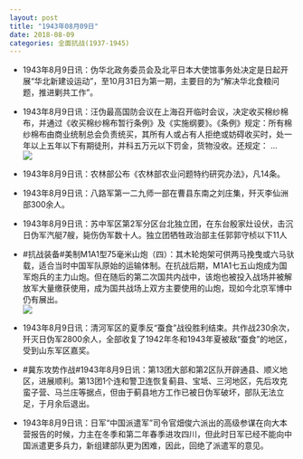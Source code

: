 ```yaml
---
layout: post
title: "1943年08月09日"
date: 2018-08-09
categories: 全面抗战(1937-1945)
---
```


<meta name="referrer" content="no-referrer" />

- 1943年8月9日讯：伪华北政务委员会及北平日本大使馆事务处决定是日起开展“华北新建设运动”，至10月31日为第一期，主要目的为“解决华北食粮问题，推进剿共工作”。 

- 1943年8月9日讯：汪伪最高国防会议在上海召开临时会议，决定收买棉纱棉布，并通过《收买棉纱棉布暂行条例》及《实施纲要》。《条例》规定：所有棉纱棉布由商业统制总会负责统买，其所有人或占有人拒绝或妨碍收买时，处一年以上五年以下有期徒刑，并科五万元以下罚金，货物没收。还规定： ... <br/><img src="https://wx4.sinaimg.cn/large/aca367d8ly1fu3qzu6pomj20c80ay3yl.jpg" />

- 1943年8月9日讯：农林部公布《农林部农业问题特约研究办法》，凡14条。 

- 1943年8月9日讯：八路军第一二九师一部在曹县东南之刘庄集，歼灭李仙洲部300余人。 

- 1943年8月9日讯：苏中军区第2军分区台北独立团，在东台殷家灶设伏，击沉日伪军汽艇7艘，毙伤伪军数十人。独立团牺牲政治部主任郭郭守桢以下11人 

- #抗战装备#美制M1A1型75毫米山炮（四）：其木轮炮架可供两马挽曳或六马驮载，适合当时中国军队原始的运输体制。在抗战后期，M1A1七五山炮成为国军炮兵的主力山炮。但在随后的第二次国共内战中，该炮也被投入战场并被解放军大量缴获使用，成为国共战场上双方主要使用的山炮，现如今北京军博中仍有展出。 <br/><img src="https://wx1.sinaimg.cn/large/aca367d8ly1fu37x1cscuj20m81a4h3m.jpg" />

- 1943年8月9日讯：清河军区的夏季反“蚕食”战役胜利结束。共作战230余次，歼灭日伪军2800余人，全部收复了1942年冬和1943年夏被敌“蚕食”的地区，受到山东军区嘉奖。 

- #冀东攻势作战#1943年8月9日讯：第13团大部和第2区队开辟通县、顺义地区，进展顺利。第13团1个连和警卫连恢复蓟县、宝坻、三河地区，先后攻克蛮子营、马兰庄等据点，但由于蓟县地方工作已被日伪军破坏，部队无法立足，于月余后退出。 

- 1943年8月9日讯：日军“中国派遣军”司令官畑俊六派出的高级参谋在向大本营报告的时候，力主在冬季和第二年春季进攻四川，但此时日军已经不能向中国派遣更多兵力，新组建部队更为困难，因此，回绝了派遣军的意见。 


